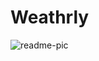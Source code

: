 # Weathrly
![readme-pic](https://user-images.githubusercontent.com/38087479/45493613-6114d780-b72c-11e8-9d9c-025c46accae6.jpg)

